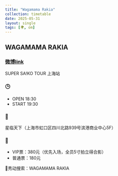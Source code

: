 ```yaml
---
title: "Wagamama Rakia"
collection: timetable
date: 2025-05-31
layout: single
tags: [🌍, om]
---
```


## WAGAMAMA RAKIA

### [微博link](https://weibo.com/7953136975/5162591572463591)

SUPER SA!KO TOUR 上海站

### 🕒

- OPEN 18:30 
- START 19:30

### 📍

星临天下（上海市虹口区四川北路939号滨港商业中心5F）


### 🎫

- VIP票：380元（优先入场，全员5寸拍立得合影）
- 普通票：180元

🔗秀动搜索：WAGAMAMA RAKIA


